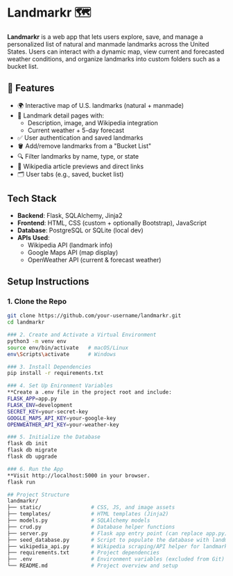# Landmarkr 🗺️

**Landmarkr** is a web app that lets users explore, save, and manage a personalized list of natural and manmade landmarks across the United States. Users can interact with a dynamic map, view current and forecasted weather conditions, and organize landmarks into custom folders such as a bucket list.

## 🌟 Features

- 🌍 Interactive map of U.S. landmarks (natural + manmade)
- 📍 Landmark detail pages with:
  - Description, image, and Wikipedia integration
  - Current weather + 5-day forecast
- ✅ User authentication and saved landmarks
- 🪣 Add/remove landmarks from a "Bucket List"
- 🔍 Filter landmarks by name, type, or state
- 📄 Wikipedia article previews and direct links
- 🗂️ User tabs (e.g., saved, bucket list)

## Tech Stack

- **Backend**: Flask, SQLAlchemy, Jinja2
- **Frontend**: HTML, CSS (custom + optionally Bootstrap), JavaScript
- **Database**: PostgreSQL or SQLite (local dev)
- **APIs Used**:
  - Wikipedia API (landmark info)
  - Google Maps API (map display)
  - OpenWeather API (current & forecast weather)

## Setup Instructions

### 1. Clone the Repo
```bash
git clone https://github.com/your-username/landmarkr.git
cd landmarkr

### 2. Create and Activate a Virtual Environment
python3 -m venv env
source env/bin/activate   # macOS/Linux
env\Scripts\activate      # Windows

### 3. Install Dependencies
pip install -r requirements.txt

### 4. Set Up Enironment Variables
**Create a .env file in the project root and include:
FLASK_APP=app.py
FLASK_ENV=development
SECRET_KEY=your-secret-key
GOOGLE_MAPS_API_KEY=your-google-key
OPENWEATHER_API_KEY=your-weather-key

### 5. Initialize the Database
flask db init
flask db migrate
flask db upgrade

### 6. Run the App
**Visit http://localhost:5000 in your browser.
flask run

## Project Structure
landmarkr/
├── static/                # CSS, JS, and image assets
├── templates/             # HTML templates (Jinja2)
├── models.py              # SQLAlchemy models
├── crud.py                # Database helper functions
├── server.py              # Flask app entry point (can replace app.py)
├── seed_database.py       # Script to populate the database with landmarks
├── wikipedia_api.py       # Wikipedia scraping/API helper for landmarks
├── requirements.txt       # Project dependencies
├── .env                   # Environment variables (excluded from Git)
└── README.md              # Project overview and setup


